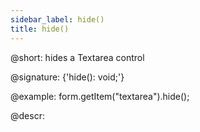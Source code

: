 ```yaml
---
sidebar_label: hide()
title: hide()
---          
```


@short: hides a Textarea control

@signature: {'hide(): void;'}

@example:
form.getItem("textarea").hide(); 

@descr:
